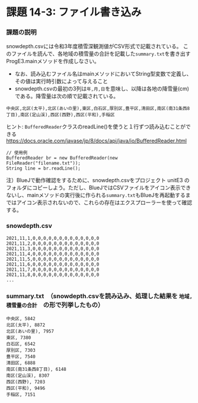# 課題 14-3: ファイル書き込み

### 課題の説明
snowdepth.csvには令和3年度積雪深観測値がCSV形式で記載されている。
このファイルを読んで、各地域の積雪量の合計を記載した`summary.txt`を書き出すProgE3.mainメソッドを作成しなさい。

- なお、読み込むファイル名はmainメソッドにおいてString型変数で定義し、その値は実行時引数によって与えること
- snowdepth.csvの最初の3列は`年,月,日`を意味し、以降は各地の降雪量(cm)である。降雪量は次の順で記載されている。

`中央区,北区(太平),北区(あいの里),東区,白石区,厚別区,豊平区,清田区,南区(南31条西8丁目),南区(定山渓),西区(西野),西区(平和),手稲区
`

ヒント: `BufferedReader`クラスのreadLine()を使うと１行ずつ読み込むことができる
https://docs.oracle.com/javase/jp/8/docs/api/java/io/BufferedReader.html

```
// 使用例
BufferedReader br = new BufferedReader(new FileReader("filename.txt"));
String line = br.readLine();
```
注）BlueJで動作確認をするために、snowdepth.csvをプロジェクト unitE3 のフォルダにコピーしよう。ただし、BlueJではCSVファイルをアイコン表示できないし、mainメソッドの実行後に作られる`summary.txt`もBlueJを再起動するまではアイコン表示されないので、これらの存在はエクスプローラーを使って確認する。
### snowdepth.csv
```
2021,11,1,0,0,0,0,0,0,0,0,0,0,0,0,0
2021,11,2,0,0,0,0,0,0,0,0,0,0,0,0,0
2021,11,3,0,0,0,0,0,0,0,0,0,0,0,0,0
2021,11,4,0,0,0,0,0,0,0,0,0,0,0,0,0
2021,11,5,0,0,0,0,0,0,0,0,0,0,0,0,0
2021,11,6,0,0,0,0,0,0,0,0,0,0,0,0,0
2021,11,7,0,0,0,0,0,0,0,0,0,0,0,0,0
2021,11,8,0,0,0,0,0,0,0,0,0,0,0,0,0
...
```

### summary.txt　（snowdepth.csvを読み込み、処理した結果を `地域, 積雪量の合計`　の形で列挙したもの）
```
中央区, 5842
北区(太平), 8872
北区(あいの里), 7957
東区, 7380
白石区, 6542
厚別区, 7303
豊平区, 7540
清田区, 6888
南区(南31条西8丁目), 6148
南区(定山渓), 8307
西区(西野), 7203
西区(平和), 9496
手稲区, 7151
```
